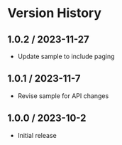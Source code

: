 # Version History

## 1.0.2 / 2023-11-27

- Update sample to include paging

## 1.0.1 / 2023-11-7

- Revise sample for API changes

## 1.0.0 / 2023-10-2

- Initial release
